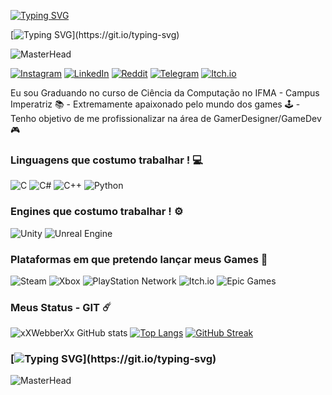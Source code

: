 
[![Typing SVG](https://readme-typing-svg.demolab.com?font=Press+Start+2P&size=18&pause=1000&color=A020F0&center=true&width=435&lines=Olá!+Eu+sou+o+Webber!+%F0%9F%96%96%F0%9F%8F%BB)](https://git.io/typing-svg)

[![Typing SVG](https://readme-typing-svg.demolab.com?font=Press+Start+2P&size=13&pause=1000&color=A020F0&center=true&width=435&lines=Seja+muito+bem-vindo+ao+meu+Git!)](https://git.io/typing-svg)

![MasterHead](https://64.media.tumblr.com/6b9d5fbcc7d6ebe2c3636ed25a550787/f02e19988b551a66-43/s1280x1920/311bc898f00d0bea349351a7a36333f9f659f645.gif)

[![Instagram](https://img.shields.io/badge/Instagram-%23E4405F.svg?style=for-the-badge&logo=Instagram&logoColor=white)](https://www.instagram.com/toxxicd3mn/)
[![LinkedIn](https://img.shields.io/badge/linkedin-%230077B5.svg?style=for-the-badge&logo=linkedin&logoColor=white)](https://www.linkedin.com/in/ant%C3%B4nio-j%C3%BAnio-de-castro-silva-206503275/)
[![Reddit](https://img.shields.io/badge/Reddit-FF4500?style=for-the-badge&logo=reddit&logoColor=white)](https://www.reddit.com/user/ToxxicDemon)
[![Telegram](https://img.shields.io/badge/Telegram-2CA5E0?style=for-the-badge&logo=telegram&logoColor=white)](https://t.me/W3bb3r)
[![Itch.io](https://img.shields.io/badge/Itch-%23FF0B34.svg?style=for-the-badge&logo=Itch.io&logoColor=white)](https://xxtoxxicxx.itch.io)

Eu sou Graduando no curso de Ciência da Computação no IFMA - Campus Imperatriz 📚 - Extremamente apaixonado pelo mundo dos games 🕹️ - Tenho objetivo de me profissionalizar na área de GamerDesigner/GameDev 🎮 

### Linguagens que costumo trabalhar ! 💻
![C](https://img.shields.io/badge/c-%2300599C.svg?style=for-the-badge&logo=c&logoColor=white)
![C#](https://img.shields.io/badge/c%23-%23239120.svg?style=for-the-badge&logo=c-sharp&logoColor=white)
![C++](https://img.shields.io/badge/c++-%2300599C.svg?style=for-the-badge&logo=c%2B%2B&logoColor=white)
![Python](https://img.shields.io/badge/python-3670A0?style=for-the-badge&logo=python&logoColor=ffdd54)

### Engines que costumo trabalhar ! ⚙️
![Unity](https://img.shields.io/badge/unity-%23000000.svg?style=for-the-badge&logo=unity&logoColor=white)
![Unreal Engine](https://img.shields.io/badge/unrealengine-%23313131.svg?style=for-the-badge&logo=unrealengine&logoColor=white)

### Plataformas em que pretendo lançar meus Games 👾
![Steam](https://img.shields.io/badge/steam-%23000000.svg?style=for-the-badge&logo=steam&logoColor=white)
![Xbox](https://img.shields.io/badge/xbox-%23107C10.svg?style=for-the-badge&logo=xbox&logoColor=white)
![PlayStation Network](https://img.shields.io/badge/PSN-%230070D1.svg?style=for-the-badge&logo=Playstation&logoColor=white)
![Itch.io](https://img.shields.io/badge/Itch-%23FF0B34.svg?style=for-the-badge&logo=Itch.io&logoColor=white)
![Epic Games](https://img.shields.io/badge/epicgames-%23313131.svg?style=for-the-badge&logo=epicgames&logoColor=white)

### Meus Status - GIT ☄️
![xXWebberXx GitHub stats](https://github-readme-stats.vercel.app/api?username=xXWebberXx&show_icons=true&theme=tokyonight)
[![Top Langs](https://github-readme-stats.vercel.app/api/top-langs/?username=xXWebberXx&langs_count=8)](https://github.com/anuraghazra/github-readme-stats)
[![GitHub Streak](http://github-readme-streak-stats.herokuapp.com?user=xXWebberXx&theme=midnight-purple&hide_border=true&locale=pt_BR)](https://git.io/streak-stats)

### [![Typing SVG](https://readme-typing-svg.demolab.com?font=Press+Start+2P&pause=1000&color=9400D3&width=435&lines=Obrigado!)](https://git.io/typing-svg)

![MasterHead](https://i.pinimg.com/originals/42/83/6a/42836adf0826dbfa27034fc55566d3a2.gif)
